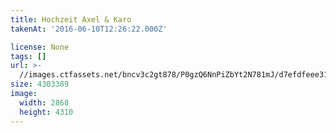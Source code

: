 ```yaml
---
title: Hochzeit Axel & Karo
takenAt: '2016-06-10T12:26:22.000Z'

license: None
tags: []
url: >-
  //images.ctfassets.net/bncv3c2gt878/P0gzQ6NnPiZbYt2N781mJ/d7efdfeee3183595288e3eb6ca5c3b5f/hochzeit-axel--karo_27562358824_o
size: 4303389
image:
  width: 2868
  height: 4310
---
```

